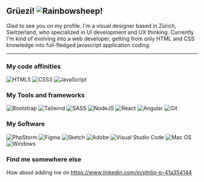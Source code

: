 ## Grüezi! ![Rainbowsheep!](https://i.imgur.com/l5eO3J0.gif)
Glad to see you on my profile. I'm a visual designer based in Zürich, Switzerland, who specialized in UI development and UX thinking. Currently I'm kind of evolving into a web developer, getting from only HTML and CSS knowledge into full-fledged javascript application coding.

---
### My code affinities

![HTML5](https://img.shields.io/badge/html5-%23E34F26.svg?style=for-the-badge&logo=html5&logoColor=white)
![CSS3](https://img.shields.io/badge/css3-%231572B6.svg?style=for-the-badge&logo=css3&logoColor=white)
![JavaScript](https://img.shields.io/badge/javascript-%23ffff00.svg?style=for-the-badge&logo=javascript&logoColor=%23000000)

### My Tools and frameworks

![Bootstrap](https://img.shields.io/badge/bootstrap-%23563D7C.svg?style=for-the-badge&logo=bootstrap&logoColor=white)
![Tailwind](https://img.shields.io/badge/tailwindcss-%2306B6D4.svg?style=for-the-badge&logo=TailwindCSS&logoColor=white)
![SASS](https://img.shields.io/badge/SASS-hotpink.svg?style=for-the-badge&logo=SASS&logoColor=white)
![NodeJS](https://img.shields.io/badge/node.js-6DA55F?style=for-the-badge&logo=node.js&logoColor=white)
![React](https://img.shields.io/badge/react-%233c404a.svg?style=for-the-badge&logo=React&logoColor=React)
![Angular](https://img.shields.io/badge/angularjs-%23E23237.svg?style=for-the-badge&logo=AngularJS&logoColor=white)
![Git](https://img.shields.io/badge/git-%23F05033.svg?style=for-the-badge&logo=git&logoColor=white)

### My Software

![PhpStorm](https://img.shields.io/badge/-PhpStorm-bb45f1?style=for-the-badge&logo=PhpStorm&logoColor=black)
![Figma](https://img.shields.io/badge/Figma-F24E1E.svg?style=for-the-badge&logo=Figma&logoColor=white)
![Sketch](https://img.shields.io/badge/Sketch-FFFFFF.svg?style=for-the-badge&logo=Sketch&logoColor=F7B500)
![Adobe](https://img.shields.io/badge/adobe%20creative%20suite-%23FF0000.svg?style=for-the-badge&logo=adobe&logoColor=white)
![Visual Studio Code](https://img.shields.io/badge/Visual%20Studio%20Code-0078d7.svg?style=for-the-badge&logo=visual-studio-code&logoColor=white)
![Mac OS](https://img.shields.io/badge/mac%20os-000000?style=for-the-badge&logo=macos&logoColor=F0F0F0)
![Windows](https://img.shields.io/badge/Windows-0078D4?style=for-the-badge&logo=microsoft&logoColor=white)

### Find me somewhere else

How about adding me on https://www.linkedin.com/in/philip-p-41a354144
